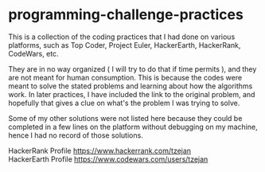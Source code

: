# programming-challenge-practices

This is a collection of the coding practices that I had done on various platforms, such as Top Coder, Project Euler, HackerEarth, HackerRank, CodeWars, etc.

They are in no way organized ( I will try to do that if time permits ), and they are not meant for human consumption. This is because the codes were meant to solve the stated problems and learning about how the algorithms work. In later practices, I have included the link to the original problem, and hopefully that gives a clue on what's the problem I was trying to solve.

Some of my other solutions were not listed here because they could be completed in a few lines on the platform without debugging on my machine, hence I had no record of those solutions.

HackerRank Profile https://www.hackerrank.com/tzejan  
HackerEarth Profile https://www.codewars.com/users/tzejan
